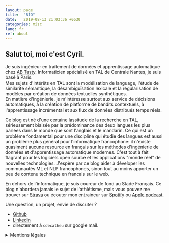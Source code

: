 ```yaml
---
layout: page
title:  "BIO"
date:   2019-08-13 21:03:36 +0530
categories: misc 
lang: fr
ref: about
---
```

## Salut toi, moi c'est Cyril.  

Je suis ingénieur en traitement de données et apprentissage automatique chez [AB Tasty][abtasty]. 
Informaticien spécialisé en TAL de Centrale Nantes, je suis basé à Paris.  
Mes sujets d'intérêts en TAL sont la modélisation de language, l'étude de similarité sémantique, 
la désambiguïsation lexicale et la régularisation de modèles par création de données textuelles synthétiques.     
En matière d'ingénierie, je m'intéresse surtout aux service de décisions automatiques, 
à la création de platforme de bandits contextuels, à l'apprentissage incrémental 
et aux flux de données distribués temps réels. 

Ce blog est né d'une certaine lassitude de la recherche en TAL, sérieusement biaisée 
par la prédominance des deux langues les plus parlées dans le monde que sont l'anglais et le mandarin. 
Ce qui est un problème fondamental pour une discipline qui étudie des langues est aussi un problème 
plus général pour l'informatique francophone: il n'existe quasiment aucune resource en français 
sur les méthodes d'ingénierie de données et d'apprentissage automatique modernes. 
C'est tout à fait flagrant pour les logiciels open source et 
les applications "monde réel" de nouvelles technologies.
J'espère par ce blog aider à déveloper les communautés ML et NLP 
francophones, sinon tout au moins apporter un peu de contenu technique en francais sur le web.          

En dehors de l'informatique, je suis coureur de fond au Stade Français. Ce blog n'abordera jamais 
le sujet de l'athlétisme, mais vous pouvez me trouver sur [Strava][strava] ou écouter 
mon entraineur sur [Spotify][dltc-spoti] ou [Apple podcast][dltc-apple].

Une question, un projet, envie de discuter ?
  - [Github][github] 
  - [Linkedin][linkedin]
  - directement à `cdecatheu` sur google mail. 
  
<details><summary>Mentions légales</summary>
<p>
hello
</p>
</details>

[abtasty]:    https://www.abtasty.com/
[linkedin]:   https://www.linkedin.com/in/cyril-de-catheu/
[github]:     https://github.com/cyrilou242
[strava]:     https://www.strava.com/athletes/14548186
[dltc-spoti]: https://open.spotify.com/episode/0GzZoocBsk5BgNc3BshXAS
[dltc-apple]: https://podcasts.apple.com/fr/podcast/dans-la-t%C3%AAte-dun-coureur/id1444365160